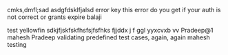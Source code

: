 
cmks,dmfl;sad
asdgfdsklfjalsd
error key
this error do you get if your auth is not correct or grants expire balaji

test yellowfin
sdkjfjskfskfhsfsjfsfhks
fjjddx
j
f
ggl
yyxcvxb
vv
Pradeep@1
mahesh
Pradeep validating predefined test cases, again, again
mahesh testing
